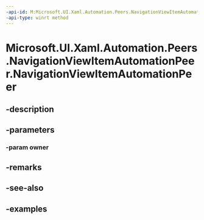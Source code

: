 ```yaml
---
-api-id: M:Microsoft.UI.Xaml.Automation.Peers.NavigationViewItemAutomationPeer.#ctor(Microsoft.UI.Xaml.Controls.NavigationViewItem)
-api-type: winrt method
---
```


<!-- Method syntax.
public NavigationViewItemAutomationPeer.NavigationViewItemAutomationPeer(NavigationViewItem owner)
-->

# Microsoft.UI.Xaml.Automation.Peers.NavigationViewItemAutomationPeer.NavigationViewItemAutomationPeer

## -description

## -parameters
### -param owner

## -remarks

## -see-also

## -examples

